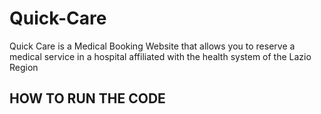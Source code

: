 # Quick-Care

Quick Care is a Medical Booking Website that allows you to reserve a medical service in a hospital affiliated with the health system of the Lazio Region

## HOW TO RUN THE CODE